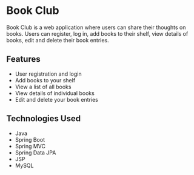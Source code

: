 # Book Club

Book Club is a web application where users can share their thoughts on books. Users can register, log in, add books to their shelf, view details of books, edit and delete their book entries.

## Features

- User registration and login
- Add books to your shelf
- View a list of all books
- View details of individual books
- Edit and delete your book entries

## Technologies Used

- Java
- Spring Boot
- Spring MVC
- Spring Data JPA
- JSP
- MySQL


